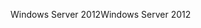 <span data-ttu-id="3ba7f-101">Windows Server 2012</span><span class="sxs-lookup"><span data-stu-id="3ba7f-101">Windows Server 2012</span></span>